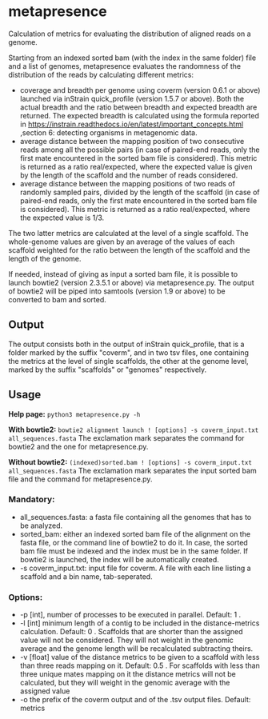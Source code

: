 # metapresence
Calculation of metrics for evaluating the distribution of aligned reads on a genome.

Starting from an indexed sorted bam (with the index in the same folder) file and a list of genomes, metapresence evaluates the randomness of the distribution of the reads by calculating different metrics:
- coverage and breadth per genome using coverm (version 0.6.1 or above) launched via inStrain quick_profile (version 1.5.7 or above). Both the actual breadth and the ratio between breadth and expected breadth are returned. The expected breadth is calculated using the formula reported in https://instrain.readthedocs.io/en/latest/important_concepts.html ,section 6: detecting organisms in metagenomic data.
- average distance between the mapping position of two consecutive reads among all the possible pairs (in case of paired-end reads, only the first mate encountered in the sorted bam file is considered). This metric is returned as a ratio real/expected, where the expected value is given by the length of the scaffold and the number of reads considered.
- average distance between the mapping positions of two reads of randomly sampled pairs, divided by the length of the scaffold (in case of paired-end reads, only the first mate encountered in the sorted bam file is considered). This metric is returned as a ratio real/expected, where the expected value is 1/3.

The two latter metrics are calculated at the level of a single scaffold. The whole-genome values are given by an average of the values of each scaffold weighted for the ratio between the length of the scaffold and the length of the genome.

If needed, instead of giving as input a sorted bam file, it is possible to launch bowtie2 (version 2.3.5.1 or above) via metapresence.py. The output of bowtie2 will be piped into samtools (version 1.9 or above) to be converted to bam and sorted.
## Output

The output consists both in the output of inStrain quick_profile, that is a folder marked by the suffix "coverm", and in two tsv files, one containing the metrics at the level of single scaffolds, the other at the genome level, marked by the suffix "scaffolds" or "genomes" respectively.

## Usage
**Help page:**
  `python3 metapresence.py -h`

**With bowtie2:**
  `bowtie2 alignment launch ! [options] -s coverm_input.txt all_sequences.fasta`
  The exclamation mark separates the command for bowtie2 and the one for metapresence.py.
  
**Without bowtie2:**
  `(indexed)sorted.bam ! [options] -s coverm_input.txt all_sequences.fasta`
  The exclamation mark separates the input sorted bam file  and the command for metapresence.py.

### Mandatory:
- all_sequences.fasta: a fasta file containing all the genomes that has to be analyzed.
- sorted_bam: either an indexed sorted bam file of the alignment on the fasta file, or the command line of bowtie2 to do it. In case, the sorted bam file must be
  indexed and the index must be in the same folder. If bowtie2 is launched, the index will be automatically created.
- -s coverm_input.txt: input file for coverm. A file with each line listing a scaffold and a bin name, tab-seperated. 

### Options:
- -p [int], number of processes to be executed in parallel. Default: 1 .
- -l [int] minimum length of a contig to be included in the distance-metrics calculation. Default: 0 .
  Scaffolds that are shorter than the assigned value will not be considered. They will not weight in the genomic average and the genome length will be recalculated
  subtracting theirs.
- -v [float] value of the distance metrics to be given to a scaffold with less than three reads mapping on it. Default: 0.5 .
  For scaffolds with less than three unique mates mapping on it the distance metrics will not be calculated, but they will weight in the genomic average with the
  assigned value
- -o the prefix of the coverm output and of the .tsv output files. Default: metrics
